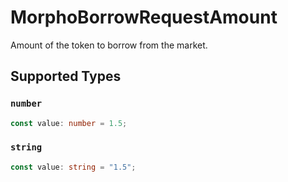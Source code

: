 # MorphoBorrowRequestAmount

Amount of the token to borrow from the market.


## Supported Types

### `number`

```typescript
const value: number = 1.5;
```

### `string`

```typescript
const value: string = "1.5";
```

